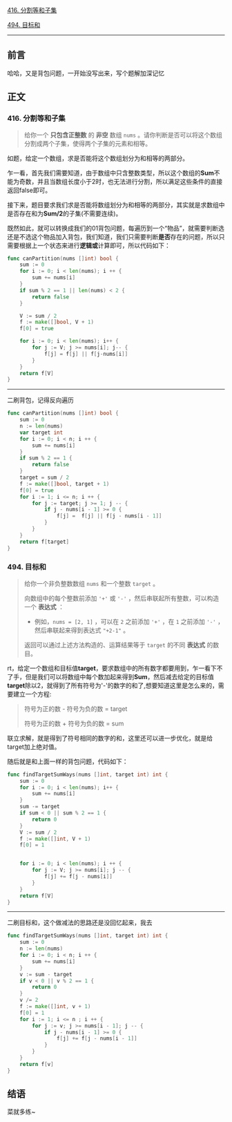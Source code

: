 [416. 分割等和子集](https://leetcode.cn/problems/partition-equal-subset-sum/)

[494. 目标和](https://leetcode.cn/problems/target-sum/)

----

## 前言

哈哈，又是背包问题，一开始没写出来，写个题解加深记忆

## 正文

### 416. 分割等和子集

> 给你一个 **只包含正整数** 的 **非空** 数组 `nums` 。请你判断是否可以将这个数组分割成两个子集，使得两个子集的元素和相等。

如题，给定一个数组，求是否能将这个数组划分为和相等的两部分。

乍一看，首先我们需要知道，由于数组中只含整数类型，所以这个数组的**Sum**不能为奇数，并且当数组长度小于2时，也无法进行分割，所以满足这些条件的直接返回false即可。

接下来，题目要求我们求是否能将数组划分为和相等的两部分，其实就是求数组中是否存在和为**Sum/2**的子集(不需要连续)。

既然如此，就可以转换成我们的01背包问题，每遍历到一个“物品”，就需要判断选还是不选这个物品加入背包，我们知道，我们只需要判断**是否**存在的问题，所以只需要根据上一个状态来进行**逻辑或**计算即可，所以代码如下：

```go
func canPartition(nums []int) bool {
    sum := 0
    for i := 0; i < len(nums); i ++ {
        sum += nums[i]
    }
    if sum % 2 == 1 || len(nums) < 2 {
        return false
    }

    V := sum / 2
    f := make([]bool, V + 1)
    f[0] = true

    for i := 0; i < len(nums); i++ {
        for j := V; j >= nums[i]; j-- {
            f[j] = f[j] || f[j-nums[i]]
        }
    }
    return f[V]
}
```

---

二刷背包，记得反向遍历

```go
func canPartition(nums []int) bool {
    sum := 0
    n := len(nums)
    var target int
    for i := 0; i < n; i ++ {
        sum += nums[i]
    }
    if sum % 2 == 1 {
        return false
    }
    target = sum / 2
    f := make([]bool, target + 1)
    f[0] = true
    for i := 1; i <= n; i ++ {
        for j := target; j >= 1; j -- {
            if j - nums[i - 1] >= 0 {
                f[j] =  f[j] || f[j - nums[i - 1]]
            }
        }
    }
    return f[target]
}
```



### 494. 目标和

>给你一个非负整数数组 `nums` 和一个整数 `target` 。
>
>向数组中的每个整数前添加 `'+'` 或 `'-'` ，然后串联起所有整数，可以构造一个 **表达式** ：
>
>- 例如，`nums = [2, 1]` ，可以在 `2` 之前添加 `'+'` ，在 `1` 之前添加 `'-'` ，然后串联起来得到表达式 `"+2-1"` 。
>
>返回可以通过上述方法构造的、运算结果等于 `target` 的不同 **表达式** 的数目。

rt，给定一个数组和目标值**target**，要求数组中的所有数字都要用到，乍一看下不了手，但是我们可以将数组中每个数加起来得到**Sum**，然后减去给定的目标值**target**除以2，就得到了所有符号为'-'的数字的和了,想要知道这里是怎么来的，需要建立一个方程:

>符号为正的数 - 符号为负的数 = target
>
>符号为正的数 + 符号为负的数 = sum

联立求解，就是得到了符号相同的数字的和，这里还可以进一步优化，就是给target加上绝对值。

随后就是和上面一样的背包问题，代码如下：

```go
func findTargetSumWays(nums []int, target int) int {
    sum := 0
    for i := 0; i < len(nums); i++ {
        sum += nums[i]
    }
    sum -= target
    if sum < 0 || sum % 2 == 1 {
        return 0
    }
    V := sum / 2
    f := make([]int, V + 1)
    f[0] = 1


    for i := 0; i < len(nums); i ++ {
        for j := V; j >= nums[i]; j -- {
            f[j] += f[j - nums[i]]
        }
    }
    return f[V]
}
```

---

二刷目标和，这个做减法的思路还是没回忆起来，我去

```go
func findTargetSumWays(nums []int, target int) int {
    sum := 0
    n := len(nums)
    for i := 0; i < n; i ++ {
        sum += nums[i]
    }
    v := sum - target
    if v < 0 || v % 2 == 1 {
        return 0
    }
    v /= 2
    f := make([]int, v + 1)
    f[0] = 1
    for i := 1; i <= n ; i ++ {
        for j := v; j >= nums[i - 1]; j -- {
            if j - nums[i - 1] >= 0 {
                f[j] += f[j - nums[i - 1]]
            }
        }
    }
    return f[v]
}
```



## 结语

菜就多练~
